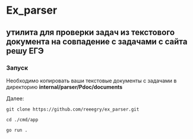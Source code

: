 # Ex_parser
## утилита для проверки задач из текстового документа на совпадение с задачами с сайта решу ЕГЭ

### Запуск

Необходимо копировать ваши текстовые документы с задачами в директорию **internal/parser/Pdoc/documents**

Далее:

```
git clone https://github.com/reeegry/ex_parser.git
```
```
cd ./cmd/app
```
```
go run .
```

